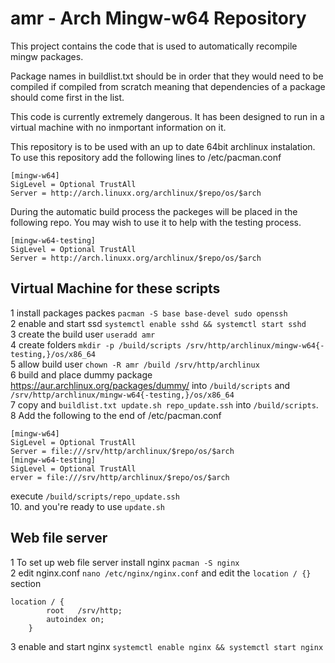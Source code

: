 amr - Arch Mingw-w64 Repository
===

This project contains the code that is used to automatically recompile mingw packages.

Package names in buildlist.txt should be in order that they would need to be compiled if compiled from scratch meaning that dependencies of a package should come first in the list.

This code is currently extremely dangerous. It has been designed to run in a virtual machine with no inmportant information on it.

This repository is to be used with an up to date 64bit archlinux instalation. To use this repository add the following lines to /etc/pacman.conf

    [mingw-w64]
    SigLevel = Optional TrustAll
    Server = http://arch.linuxx.org/archlinux/$repo/os/$arch

During the automatic build process the packeges will be placed in the following repo. You may wish to use it to help with the testing process.

    [mingw-w64-testing]
    SigLevel = Optional TrustAll
    Server = http://arch.linuxx.org/archlinux/$repo/os/$arch

Virtual Machine for these scripts
--------

1 install packages packes `pacman -S base base-devel sudo openssh`  
2 enable and start ssd `systemctl enable sshd && systemctl start sshd`  
3 create the build user `useradd amr`  
4 create folders `mkdir -p /build/scripts /srv/http/archlinux/mingw-w64{-testing,}/os/x86_64`  
5 allow build user `chown -R amr /build /srv/http/archlinux`  
6 build and place dummy package https://aur.archlinux.org/packages/dummy/ into `/build/scripts` and `/srv/http/archlinux/mingw-w64{-testing,}/os/x86_64`  
7 copy and `buildlist.txt update.sh repo_update.ssh` into `/build/scripts`.  
8 Add the following to the end of /etc/pacman.conf  
  
    [mingw-w64]
    SigLevel = Optional TrustAll
    Server = file:///srv/http/archlinux/$repo/os/$arch
    [mingw-w64-testing]
    SigLevel = Optional TrustAll
    erver = file:///srv/http/archlinux/$repo/os/$arch
  
execute `/build/scripts/repo_update.ssh`  
10. and you're ready to use `update.sh`  

Web file server
--------

1 To set up web file server install nginx `pacman -S nginx`  
2 edit nginx.conf `nano /etc/nginx/nginx.conf` and edit the `location / {}` section   

    location / {
            root   /srv/http;
            autoindex on;
        }

3 enable and start nginx `systemctl enable nginx && systemctl start nginx`
